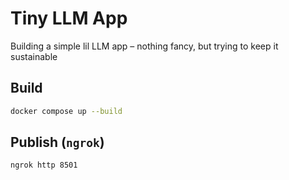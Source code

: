 # Tiny LLM App
Building a simple lil LLM app – nothing fancy, but trying to keep it sustainable

## Build
```bash
docker compose up --build
```

## Publish (`ngrok`)
```bash
ngrok http 8501
```
